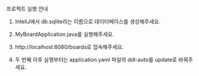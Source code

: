 프로젝트 실행 안내

1. InteliJ에서 db.sqlite라는 이름으로 데이터베이스를 생성해주세요.

2. MyBoardApplication.java를 실행해주세요.

3. http://localhost:8080/boards로 접속해주세요.

4. 두 번째 이후 실행부터는 application.yaml 파일의 ddl-auto를 update로 바꿔주세요.
